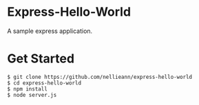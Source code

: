 Express-Hello-World
===================

A sample express application.


Get Started
===================

    $ git clone https://github.com/nellieann/express-hello-world
    $ cd express-hello-world
    $ npm install
    $ node server.js
